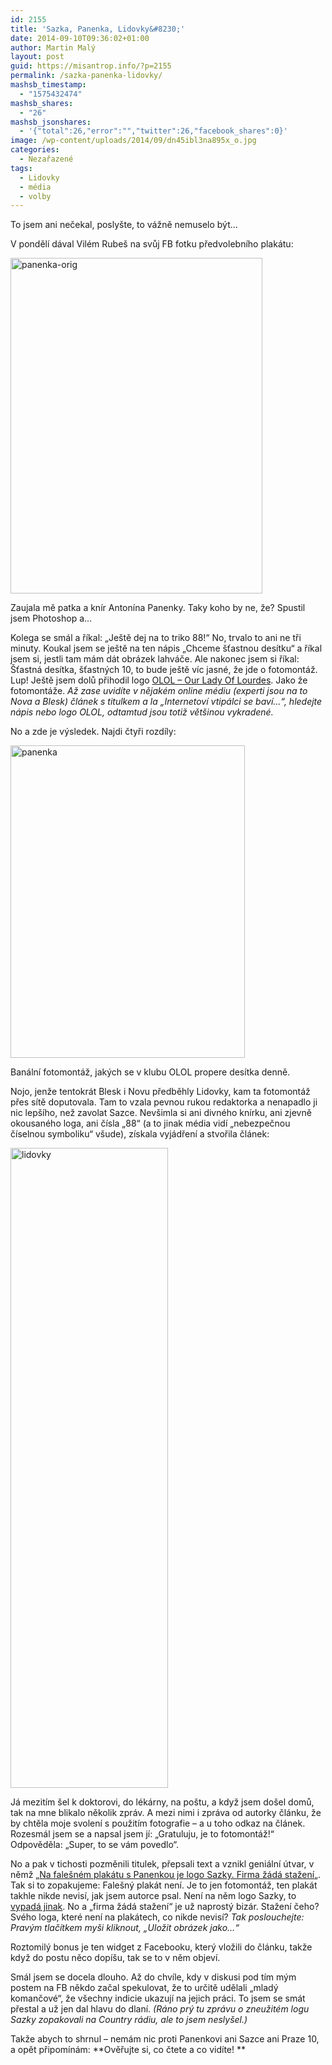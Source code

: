 ```yaml
---
id: 2155
title: 'Sazka, Panenka, Lidovky&#8230;'
date: 2014-09-10T09:36:02+01:00
author: Martin Malý
layout: post
guid: https://misantrop.info/?p=2155
permalink: /sazka-panenka-lidovky/
mashsb_timestamp:
  - "1575432474"
mashsb_shares:
  - "26"
mashsb_jsonshares:
  - '{"total":26,"error":"","twitter":26,"facebook_shares":0}'
image: /wp-content/uploads/2014/09/dn45ibl3na895x_o.jpg
categories:
  - Nezařazené
tags:
  - Lidovky
  - média
  - volby
---
```

To jsem ani nečekal, poslyšte, to vážně nemuselo být&#8230;

<!--more-->

V pondělí dával Vilém Rubeš na svůj FB fotku předvolebního plakátu:

[<img class="aligncenter size-full wp-image-2156" src="https://misantrop.info/wp-content/uploads/2014/09/panenka-orig.jpg" alt="panenka-orig" width="403" height="537" srcset="https://misantrop.info/wp-content/uploads/2014/09/panenka-orig.jpg 403w, https://misantrop.info/wp-content/uploads/2014/09/panenka-orig-150x200.jpg 150w, https://misantrop.info/wp-content/uploads/2014/09/panenka-orig-375x500.jpg 375w" sizes="(max-width: 403px) 100vw, 403px" />](https://misantrop.info/wp-content/uploads/2014/09/panenka-orig.jpg)

Zaujala mě patka a knír Antonína Panenky. Taky koho by ne, že? Spustil jsem Photoshop a&#8230;

Kolega se smál a říkal: &#8222;Ještě dej na to triko 88!&#8220; No, trvalo to ani ne tři minuty. Koukal jsem se ještě na ten nápis &#8222;Chceme šťastnou desítku&#8220; a říkal jsem si, jestli tam mám dát obrázek lahváče. Ale nakonec jsem si říkal: Šťastná desítka, šťastných 10, to bude ještě víc jasné, že jde o fotomontáž. Lup! Ještě jsem dolů přihodil logo [OLOL &#8211; Our Lady Of Lourdes](https://www.okoun.cz/boards/olol_fotomontaze_%3A%29%29). Jako že fotomontáže. _Až zase uvidíte v nějakém online médiu (experti jsou na to Nova a Blesk) článek s titulkem a la &#8222;Internetoví vtipálci se baví&#8230;&#8220;, hledejte nápis nebo logo OLOL, odtamtud jsou totiž většinou vykradené._

No a zde je výsledek. Najdi čtyři rozdíly:

[<img class="aligncenter wp-image-2157 size-medium" src="https://misantrop.info/wp-content/uploads/2014/09/panenka-375x500.jpg" alt="panenka" width="375" height="500" srcset="https://misantrop.info/wp-content/uploads/2014/09/panenka-375x500.jpg 375w, https://misantrop.info/wp-content/uploads/2014/09/panenka-150x200.jpg 150w, https://misantrop.info/wp-content/uploads/2014/09/panenka.jpg 720w" sizes="(max-width: 375px) 100vw, 375px" />](https://misantrop.info/wp-content/uploads/2014/09/panenka.jpg)

Banální fotomontáž, jakých se v klubu OLOL propere desítka denně.

Nojo, jenže tentokrát Blesk i Novu předběhly Lidovky, kam ta fotomontáž přes sítě doputovala. Tam to vzala pevnou rukou redaktorka a nenapadlo ji nic lepšího, než zavolat Sazce. Nevšimla si ani divného knírku, ani zjevně okousaného loga, ani čísla &#8222;88&#8220; (a to jinak média vidí &#8222;nebezpečnou číselnou symboliku&#8220; všude), získala vyjádření a stvořila článek:

[<img class="aligncenter wp-image-2158 size-large" src="https://misantrop.info/wp-content/uploads/2014/09/lidovky-252x1024.png" alt="lidovky" width="252" height="1024" srcset="https://misantrop.info/wp-content/uploads/2014/09/lidovky-252x1024.png 252w, https://misantrop.info/wp-content/uploads/2014/09/lidovky-49x200.png 49w, https://misantrop.info/wp-content/uploads/2014/09/lidovky-123x500.png 123w" sizes="(max-width: 252px) 100vw, 252px" />](https://misantrop.info/wp-content/uploads/2014/09/lidovky.png)

Já mezitím šel k doktorovi, do lékárny, na poštu, a když jsem došel domů, tak na mne blikalo několik zpráv. A mezi nimi i zpráva od autorky článku, že by chtěla moje svolení s použitím fotografie &#8211; a u toho odkaz na článek. Rozesmál jsem se a napsal jsem jí: &#8222;Gratuluju, je to fotomontáž!&#8220; Odpověděla: &#8222;Super, to se vám povedlo&#8220;.

No a pak v tichosti pozměnili titulek, přepsali text a vznikl geniální útvar, v němž &#8222;[Na falešném plakátu s Panenkou je logo Sazky. Firma žádá stažení](https://www.lidovky.cz/na-falesnem-plakatu-s-panenkou-je-logo-sazky-firma-zada-stazeni-p7y-/zpravy-domov.aspx?c=A140909_163011_ln_domov_rof)&#8222;. Tak si to zopakujeme: Falešný plakát není. Je to jen fotomontáž, ten plakát takhle nikde nevisí, jak jsem autorce psal. Není na něm logo Sazky, to [vypadá jinak](https://im.novinky.cz/485/254859-top_foto1-vk9r3.jpg). No a &#8222;firma žádá stažení&#8220; je už naprostý bizár. Stažení čeho? Svého loga, které není na plakátech, co nikde nevisí? _Tak poslouchejte: Pravým tlačítkem myši kliknout, &#8222;Uložit obrázek jako&#8230;&#8220;_

Roztomilý bonus je ten widget z Facebooku, který vložili do článku, takže když do postu něco dopíšu, tak se to v něm objeví.

Smál jsem se docela dlouho. Až do chvíle, kdy v diskusi pod tím mým postem na FB někdo začal spekulovat, že to určitě udělali &#8222;mladý komančové&#8220;, že všechny indicie ukazují na jejich práci. To jsem se smát přestal a už jen dal hlavu do dlaní. _(Ráno prý tu zprávu o zneužitém logu Sazky zopakovali na Country rádiu, ale to jsem neslyšel.)_

Takže abych to shrnul &#8211; nemám nic proti Panenkovi ani Sazce ani Praze 10, a opět připomínám: **Ověřujte si, co čtete a co vidíte! **